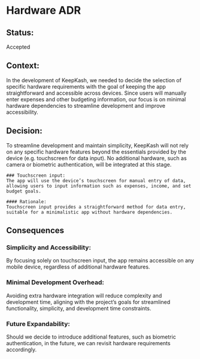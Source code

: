 # Hardware ADR

## Status: 
Accepted 

 

## Context: 
In the development of KeepKash, we needed to decide the selection of specific hardware requirements with the goal of keeping the app straightforward and accessible across devices. Since users will manually enter expenses and other budgeting information, our focus is on minimal hardware dependencies to streamline development and improve accessibility.  
 

## Decision: 
To streamline development and maintain simplicity, KeepKash will not rely on any specific hardware features beyond the essentials provided by the device (e.g. touchscreen for data input). No additional hardware, such as camera or biometric authentication, will be integrated at this stage.  

 

    ### Touchscreen input: 
    The app will use the device’s touchscreen for manual entry of data, allowing users to input information such as expenses, income, and set budget goals. 

    #### Rationale: 
	Touchscreen input provides a straightforward method for data entry, suitable for a minimalistic app without hardware dependencies.  

 

 

## Consequences 

 

### Simplicity and Accessibility: 
By focusing solely on touchscreen input, the app 	remains accessible on any mobile device, regardless of additional hardware 			features. 

### Minimal Development Overhead:
Avoiding extra hardware integration will reduce complexity and development time, aligning with the project’s goals for streamlined functionality, simplicity, and development time constraints. 

### Future Expandability: 
Should we decide to introduce additional features, such as biometric authentication, in the future, we can revisit hardware requirements accordingly. 
